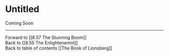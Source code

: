 # Untitled

Coming Soon

___

Forward to [[8.57 The Stunning Boom]]     
Back to [[8.55 The Enlightenemnt]]    
Back to table of contents [[The Book of Lionsberg]]  

